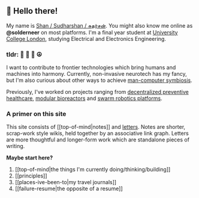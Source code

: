 
## 👋  Hello there!

My name is [Shan / Sudharshan / சுதர்சன்](https://solderneer.me/). You might also know me online as **@solderneer** on most platforms. I'm a final year student at [University College London](https://ucl.ac.uk), studying Electrical and Electronics Engineering.

### tldr: 🤖 🧠 🦾 ☮️
I want to contribute to frontier technologies which bring humans and machines into harmony. Currently, non-invasive neurotech has my fancy, but I'm also curious about other ways to achieve [man-computer symbiosis](https://en.wikipedia.org/wiki/Man-Computer_Symbiosis).

Previously, I've worked on projects ranging from [decentralized preventive healthcare](https://hea.care), [modular bioreactors](https://www.dynacyte.com/) and [swarm robotics platforms](https://github.com/makerforceio/Sentibots).

### A primer on this site
This site consists of [[top-of-mind|notes]] and [letters](/letters). Notes are shorter, scrap-work style wikis, held together by an associative link graph. Letters are more thoughtful and longer-form work which are standalone pieces of writing.

**Maybe start here?**

1. [[top-of-mind|the things I'm currently doing/thinking/building]]
2. [[principles]]
3. [[places-ive-been-to|my travel journals]]
4. [[failure-resume|the opposite of a resume]]


